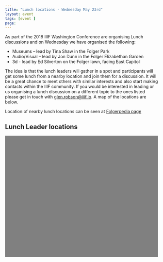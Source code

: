 ```yaml
---
title: "Lunch locations - Wednesday May 23rd"
layout: event
tags: [event ]
page:
---
```


As part of the 2018 IIIF Washington Conference are organising Lunch discussions and on Wednesday we have organised the following:

 * Museums – lead by Tina Shaw in the Folger Park
 * Audio/Visual – lead by Jon Dunn in the Folger Elizabethan Garden
 * 3d - lead by Ed Silverton on the Folger lawn, facing East Capitol

The idea is that the lunch leaders will gather in a spot and participants will get some lunch from a nearby location and join them for a discussion. It will be a great chance to meet others with similar interests and also start making contacts within the IIIF community. If you would be interested in leading or us organising a lunch discussion on a different topic to the ones listed please get in touch with glen.robson@iiif.io. A map of the locations are below.

Location of nearby lunch locations can be seen at [Folgerpedia page][lunch]
## Lunch Leader locations

<div id="map" style="width: 100%; height: 400px; background-color: grey;" ></div>
<script>
  function initMap() {
    var lc = {lat: 38.8887,lng:-77.0046};
    var map = new google.maps.Map(document.getElementById('map'), {
      zoom: 15,
      center: lc
    });

    // Hide box if there is a click in the map
    map.addListener('click', function() {
                            if (CurrentInfoBox != null) {
                                CurrentInfoBox.close();
                            }
                            CurrentInfoBox = null;
                    });
    markers = [];
    var marker = null;

    function wrapEventCallback(callback){
        var args = Array.prototype.slice.call(arguments, 1);
        return function(e){
            callback.apply(this, args)
        }
    }
    var CurrentInfoBox = null;
    infoBoxFunction = function(index, text) {
        if (CurrentInfoBox != null) {
            CurrentInfoBox.close();
        }
        CurrentInfoBox = new google.maps.InfoWindow({ content: text});
        CurrentInfoBox.open(map, markers[index]);
    };
    var text = "Audio/Visual – lead by Jon Dunn in the Folger Elizabethan Garden"
    var marker = new google.maps.Marker({
      position: {lat: 38.889360069568944, lng:-77.00233273169522},
      title: text,
      map: map
    });
    marker.addListener('click',wrapEventCallback(infoBoxFunction, 0, text));
    markers.push(marker)

    text = "3d - lead by Ed Silverton on the Folger lawn, facing East Capitol"
    var marker2 = new google.maps.Marker({
      position: {lat: 38.88957440885658, lng:-77.00289693151296},
      title: text,
      map: map
    });
    marker2.addListener('click',wrapEventCallback(infoBoxFunction, 1, text));
    markers.push(marker2)

    text = "Thomas Jefferson Building, Library of Congress"
    var marker3 = new google.maps.Marker({
      position: {lat: 38.8887,lng:-77.0046},
      title: text,
      map: map
    });
    marker3.addListener('click',wrapEventCallback(infoBoxFunction, 2, text));
    markers.push(marker3)

    text = "Museums – lead by Tina Shaw in the Folger Park"
    var marker4 = new google.maps.Marker({
      position: {lat: 38.8846992,lng:-77.0026464},
      title: text,
      map: map
    });
    marker4.addListener('click',wrapEventCallback(infoBoxFunction, 3, text));
    markers.push(marker4)
  }
</script>

<script async defer src="https://maps.googleapis.com/maps/api/js?key=AIzaSyABBvwq6o-hTwwlEaLLK7SLLPC0emBOSjE&callback=initMap" ></script>

[lunch]: https://folgerpedia.folger.edu/Dining_out_near_the_Folger
